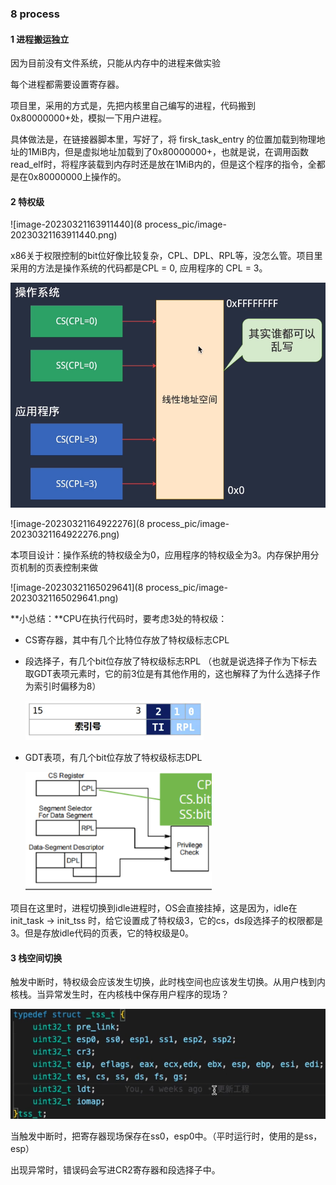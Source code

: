 ### 8 process

#### 1 进程搬运独立

因为目前没有文件系统，只能从内存中的进程来做实验

每个进程都需要设置寄存器。

项目里，采用的方式是，先把内核里自己编写的进程，代码搬到0x80000000+处，模拟一下用户进程。

具体做法是，在链接器脚本里，写好了，将 firsk_task_entry 的位置加载到物理地址的1MiB内，但是虚拟地址加载到了0x80000000+，也就是说，在调用函数read_elf时，将程序装载到内存时还是放在1MiB内的，但是这个程序的指令，全都是在0x80000000上操作的。

#### 2 特权级

![image-20230321163911440](8 process_pic/image-20230321163911440.png)

x86关于权限控制的bit位好像比较复杂，CPL、DPL、RPL等，没怎么管。项目里采用的方法是操作系统的代码都是CPL = 0, 应用程序的 CPL = 3。

<img src="8 process_pic/image-20230321164758871.png" alt="image-20230321164758871" style="zoom:67%;" />

![image-20230321164922276](8 process_pic/image-20230321164922276.png)



本项目设计：操作系统的特权级全为0，应用程序的特权级全为3。内存保护用分页机制的页表控制来做

![image-20230321165029641](8 process_pic/image-20230321165029641.png)

**小总结：**CPU在执行代码时，要考虑3处的特权级：

- CS寄存器，其中有几个比特位存放了特权级标志CPL

- 段选择子，有几个bit位存放了特权级标志RPL （也就是说选择子作为下标去取GDT表项元素时，它的前3位是有其他作用的，这也解释了为什么选择子作为索引时偏移为8）

  <img src="8 process_pic/image-20230321172617026.png" alt="image-20230321172617026" style="zoom: 33%;" />

- GDT表项，有几个bit位存放了特权级标志DPL

  <img src="8 process_pic/image-20230321172107402.png" alt="image-20230321172107402" style="zoom: 80%;" />



项目在这里时，进程切换到idle进程时，OS会直接挂掉，这是因为，idle在init_task -> init_tss 时，给它设置成了特权级3，它的cs，ds段选择子的权限都是3。但是存放idle代码的页表，它的特权级是0。



#### 3 栈空间切换

触发中断时，特权级会应该发生切换，此时栈空间也应该发生切换。从用户栈到内核栈。当异常发生时，在内核栈中保存用户程序的现场？

<img src="8 process_pic/image-20230321195422427.png" alt="image-20230321195422427" style="zoom:67%;" />

当触发中断时，把寄存器现场保存在ss0，esp0中。（平时运行时，使用的是ss，esp）

出现异常时，错误码会写进CR2寄存器和段选择子中。